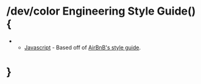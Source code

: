 # /dev/color Engineering Style Guide() {

* - [Javascript](javascript/) - Based off of [AirBnB's style guide](https://github.com/airbnb/javascript).

# }
